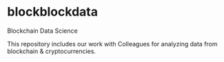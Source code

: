 # blockblockdata
Blockchain Data Science 

This repository includes our work with Colleagues for analyzing data from blockchain & cryptocurrencies.
